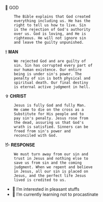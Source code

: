 🌿 GOD
      
        The Bible explains that God created 
        everything including us. He has the 
        right to tell us how to live. Sin 
        is the rejection of God's authority 
        over us. God is loving, and He is 
        righteous. He will not ignore sin 
        and leave the guilty unpunished.

𖨆 𝐌𝐀𝐍

        We rejected God and are guilty of 
        sin. Sin has corrupted every part of 
        our human existence. Our entire 
        being is under sin's power. The 
        penalty of sin is both physical and 
        spiritual death. Our final destiny 
        is eternal active judgment in hell.

✞︎ 𝐂𝐇𝐑𝐈𝐒𝐓

        Jesus is fully God and fully Man.
        He came to die on the cross as a 
        Substitute for His people and to 
        pay sin's penalty. Jesus rose from 
        the dead, assuring us that God's 
        wrath is satisfied. Sinners can be 
        freed from sin's power and 
        reconciled with God.

𐂂 𝐑𝐄𝐒𝐏𝐎𝐍𝐒𝐄

        We must turn away from our sin and 
        trust in Jesus and nothing else to 
        save us from sin and the coming 
        judgment. When we repent and believe 
        in Jesus, all our sin is placed on 
        Jesus, and the perfect life Jesus 
        lived is credited to us.
        


- 👀 I’m interested in pleasant stuffs
- 🌱 I’m currently learning not to procastinate



<!---
abiexzq/abiexzq is a ✨ special ✨ repository because its `README.md` (this file) appears on your GitHub profile.
You can click the Preview link to take a look at your changes.
--->
